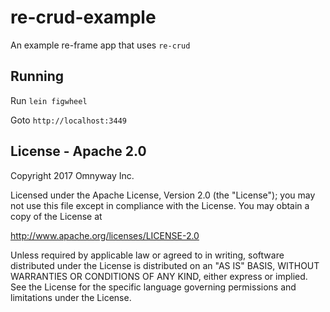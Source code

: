 # re-crud-example

An example re-frame app that uses `re-crud`

## Running

Run `lein figwheel`

Goto `http://localhost:3449`

## License - Apache 2.0

Copyright 2017 Omnyway Inc.

Licensed under the Apache License, Version 2.0 (the "License");
you may not use this file except in compliance with the License.
You may obtain a copy of the License at

http://www.apache.org/licenses/LICENSE-2.0

Unless required by applicable law or agreed to in writing, software
distributed under the License is distributed on an "AS IS" BASIS,
WITHOUT WARRANTIES OR CONDITIONS OF ANY KIND, either express or implied.
See the License for the specific language governing permissions and
limitations under the License.

